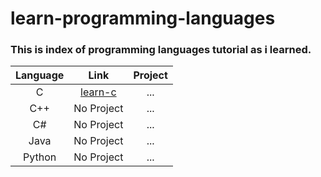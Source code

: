 # learn-programming-languages
### This is index of programming languages tutorial as i learned.

|Language |Link                                                   |Project 
|:-------:|:-----------------------------------------------------:|:-----: 
|C        |[learn-c](https://github.com/WaylonYuen/learn-c)       |...
|C++      |No Project                                             |...
|C#       |No Project                                             |...
|Java     |No Project                                             |...
|Python   |No Project                                             |...
